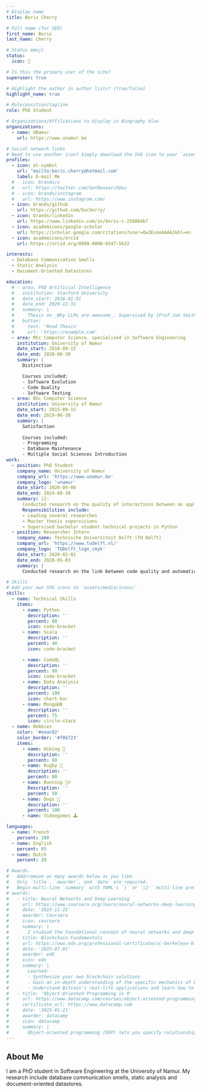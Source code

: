 ```yaml
---
# Display name
title: Boris Cherry

# Full name (for SEO)
first_name: Boris
last_name: Cherry

# Status emoji
status:
  icon: 🦈

# Is this the primary user of the site?
superuser: true

# Highlight the author in author lists? (true/false)
highlight_name: true

# Role/position/tagline
role: PhD Student

# Organizations/Affiliations to display in Biography blox
organizations:
  - name: UNamur
    url: https://www.unamur.be

# Social network links
# Need to use another icon? Simply download the SVG icon to your `assets/media/icons/` folder.
profiles:
  - icon: at-symbol
    url: 'mailto:boris.cherry@hotmail.com'
    label: E-mail Me
  # - icon: brands/x
  #   url: https://twitter.com/GetResearchDev
  # - icon: brands/instagram
  #   url: https://www.instagram.com/
  - icon: brands/github
    url: https://github.com/bocherry/
  - icon: brands/linkedin
    url: https://www.linkedin.com/in/boris-c-250884b7
  - icon: academicons/google-scholar
    url: https://scholar.google.com/citations?user=Ow1ExnoAAAAJ&hl=en
  - icon: academicons/orcid
    url: https://orcid.org/0009-0000-0347-5632

interests:
  - Database Communication Smells
  - Static Analysis
  - Document-Oriented Datastores

education:
  # - area: PhD Artificial Intelligence
  #   institution: Stanford University
  #   date_start: 2016-01-01
  #   date_end: 2020-12-31
  #   summary: |
  #     Thesis on _Why LLMs are awesome_. Supervised by [Prof Joe Smith](https://example.com). Presented papers at 5 IEEE conferences with the contributions being published in 2 Springer journals.
  #   button:
  #     text: 'Read Thesis'
  #     url: 'https://example.com'
  - area: MSc Computer Science, specialised in Software Engineering
    institution: University of Namur
    date_start: 2018-09-15
    date_end: 2020-06-30
    summary: |
      Distinction

      Courses included:
      - Software Evolution
      - Code Quality
      - Software Testing
  - area: BSc Computer Science
    institution: University of Namur
    date_start: 2015-09-15
    date_end: 2019-06-30
    summary: |
      Satisfaction
      
      Courses included:
      - Programming
      - Database Maintenance
      - Multiple Social Sciences Introduction
work:
  - position: PhD Student
    company_name: University of Namur
    company_url: 'https://www.unamur.be'
    company_logo: 'unamur'
    date_start: 2020-09-06
    date_end: 2024-08-30
    summary: |2-
      Conducted research on the quality of interactions between an application and a document-oriented datastore
      Responsibilities include:
      - Leading several researches
      - Master thesis supervisions
      - Supervised bachelor student technical projects in Python
  - position: Researcher Intern
    company_name: Technische Universiteit Delft (TU Delft)
    company_url: 'https://www.tudelft.nl/'
    company_logo: 'TUDelft_logo_cmyk'
    date_start: 2020-02-01
    date_end: 2020-05-03
    summary: |
      Conducted research on the link between code quality and automatic bug reproduction difficulty.

# Skills
# Add your own SVG icons to `assets/media/icons/`
skills:
  - name: Technical Skills
    items:
      - name: Python
        description: ''
        percent: 80
        icon: code-bracket
      - name: Scala
        description: ''
        percent: 40
        icon: code-bracket

      - name: CodeQL
        description: ''
        percent: 90
        icon: code-bracket
      - name: Data Analysis
        description: ''
        percent: 100
        icon: chart-bar
      - name: MongoDB
        description: ''
        percent: 75
        icon: circle-stack
  - name: Hobbies
    color: '#eeac02'
    color_border: '#f0bf23'
    items:
      - name: Hiking 🥾
        description: ''
        percent: 60
      - name: Rugby 🏉
        description: ''
        percent: 80
      - name: Running 🏃‍♂️
        Description: ''
        percent: 50
      - name: Dogs 🐶
        description: ''
        percent: 100
      - name: Videogames 🕹️

languages:
  - name: French
    percent: 100
  - name: English
    percent: 85
  - name: Dutch
    percent: 20

# Awards.
#   Add/remove as many awards below as you like.
#   Only `title`, `awarder`, and `date` are required.
#   Begin multi-line `summary` with YAML's `|` or `|2-` multi-line prefix and indent 2 spaces below.
# awards:
#   - title: Neural Networks and Deep Learning
#     url: https://www.coursera.org/learn/neural-networks-deep-learning
#     date: '2023-11-25'
#     awarder: Coursera
#     icon: coursera
#     summary: |
#       I studied the foundational concept of neural networks and deep learning. By the end, I was familiar with the significant technological trends driving the rise of deep learning; build, train, and apply fully connected deep neural networks; implement efficient (vectorized) neural networks; identify key parameters in a neural network’s architecture; and apply deep learning to your own applications.
#   - title: Blockchain Fundamentals
#     url: https://www.edx.org/professional-certificate/uc-berkeleyx-blockchain-fundamentals
#     date: '2023-07-01'
#     awarder: edX
#     icon: edx
#     summary: |
#       Learned:
#       - Synthesize your own blockchain solutions
#       - Gain an in-depth understanding of the specific mechanics of Bitcoin
#       - Understand Bitcoin’s real-life applications and learn how to attack and destroy Bitcoin, Ethereum, smart contracts and Dapps, and alternatives to Bitcoin’s Proof-of-Work consensus algorithm
#   - title: 'Object-Oriented Programming in R'
#     url: https://www.datacamp.com/courses/object-oriented-programming-with-s3-and-r6-in-r
#     certificate_url: https://www.datacamp.com
#     date: '2023-01-21'
#     awarder: datacamp
#     icon: datacamp
#     summary: |
#       Object-oriented programming (OOP) lets you specify relationships between functions and the objects that they can act on, helping you manage complexity in your code. This is an intermediate level course, providing an introduction to OOP, using the S3 and R6 systems. S3 is a great day-to-day R programming tool that simplifies some of the functions that you write. R6 is especially useful for industry-specific analyses, working with web APIs, and building GUIs.
---
```


## About Me

<!-- Chien Shiung Wu is a professor of artificial intelligence at the Stanford AI Lab. Her research interests include distributed robotics, mobile computing and programmable matter. She leads the Robotic Neurobiology group, which develops self-reconfiguring robots, systems of self-organizing robots, and mobile sensor networks. -->
I am a PhD student in Software Engineering at the University of Namur. My research include database communication smells, static analysis and document-oriented datastores.